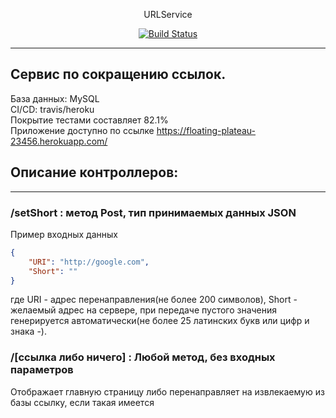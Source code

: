 <p align="center">URLService</p>
<p align="center">
  <a href="https://travis-ci.org/github/x421/URLService"><img src="https://travis-ci.org/x421/URLService.svg" alt="Build Status"></a>
</p>
<hr>

## Сервис по сокращению ссылок.<br>
База данных: MySQL<br>
CI/CD: travis/heroku<br>
Покрытие тестами составляет 82.1%<br>
Приложение доступно по ссылке <a href="https://floating-plateau-23456.herokuapp.com/">https://floating-plateau-23456.herokuapp.com/</a><br>

## Описание контроллеров:
<hr>

  ### /setShort : метод Post, тип принимаемых данных JSON <br>
  Пример входных данных
  ```json
  {
      "URI": "http://google.com",
      "Short": ""
  }
  ```
  где URI - адрес перенаправления(не более 200 символов), Short - желаемый адрес на сервере, при передаче пустого значения генерируется автоматически(не более 25 латинских букв или цифр и знака -). 

  ### /[ссылка либо ничего] : Любой метод, без входных параметров
  Отображает главную страницу либо перенаправляет на извлекаемую из базы ссылку, если такая имеется
